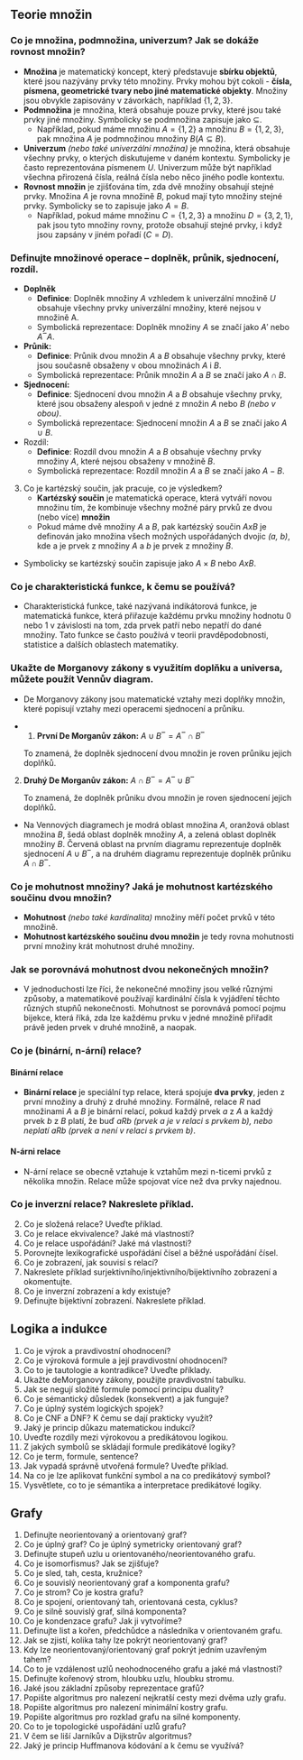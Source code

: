 ## Teorie množin
### Co je množina, podmnožina, univerzum? Jak se dokáže rovnost množin?
- **Množina** je matematický koncept, který představuje **sbírku objektů**, které jsou nazývány prvky této množiny. Prvky mohou být cokoli - **čísla, písmena, geometrické tvary nebo jiné matematické objekty**. Množiny jsou obvykle zapisovány v závorkách, například $\{1, 2, 3\}$.
- **Podmnožina** je množina, která obsahuje pouze prvky, které jsou také prvky jiné množiny. Symbolicky se podmnožina zapisuje jako $⊆$. 
	- Například, pokud máme množinu $A = \{1, 2\}$ a množinu $B = \{1, 2, 3\}$, pak množina $A$ je podmnožinou množiny $B (A ⊆ B)$.
- **Univerzum** *(nebo také univerzální množina)* je množina, která obsahuje všechny prvky, o kterých diskutujeme v daném kontextu. Symbolicky je často reprezentována písmenem $U$. Univerzum může být například všechna přirozená čísla, reálná čísla nebo něco jiného podle kontextu.
- **Rovnost množin** je zjišťována tím, zda dvě množiny obsahují stejné prvky. Množina $A$ je rovna množině $B$, pokud mají tyto množiny stejné prvky. Symbolicky se to zapisuje jako $A = B$. 
	- Například, pokud máme množinu $C = \{1, 2, 3\}$ a množinu $D = \{3, 2, 1\}$, pak jsou tyto množiny rovny, protože obsahují stejné prvky, i když jsou zapsány v jiném pořadí ($C = D$).
### Definujte množinové operace – doplněk, průnik, sjednocení, rozdíl.

- **Doplněk** 
    - **Definice**: Doplněk množiny $A$ vzhledem k univerzální množině $U$ obsahuje všechny prvky univerzální množiny, které nejsou v množině A.
    - Symbolická reprezentace: Doplněk množiny $A$ se značí jako $A'$ nebo $A‾A$.
- **Průnik:**
    - **Definice**: Průnik dvou množin $A$ a $B$ obsahuje všechny prvky, které jsou současně obsaženy v obou množinách $A$ i $B$.
    - Symbolická reprezentace: Průnik množin $A$ a $B$ se značí jako $A ∩ B$.
- **Sjednocení:**
    - **Definice**: Sjednocení dvou množin $A$ a $B$ obsahuje všechny prvky, které jsou obsaženy alespoň v jedné z množin $A$ nebo $B$ *(nebo v obou)*.
    - Symbolická reprezentace: Sjednocení množin $A$ a $B$ se značí jako $A$ $∪$ $B$.
- Rozdíl: 
    - **Definice**: Rozdíl dvou množin $A$ a $B$ obsahuje všechny prvky množiny $A$, které nejsou obsaženy v množině $B$.
    - Symbolická reprezentace: Rozdíl množin $A$ a $B$ se značí jako $A - B$.
3. Co je kartézský součin, jak pracuje, co je výsledkem?
   - **Kartézský součin** je matematická operace, která vytváří novou množinu tím, že kombinuje všechny možné páry prvků ze dvou (nebo více) **množin**
   - Pokud máme dvě množiny $A$ a $B$, pak kartézský součin $A x B$ je definován jako množina všech možných uspořádaných dvojic *(a, b)*, kde a je prvek z množiny $A$ a $b$ je prvek z množiny $B$.
  - Symbolicky se kartézský součin zapisuje jako $A×B$ nebo $A x B$.
### Co je charakteristická funkce, k čemu se používá?
- Charakteristická funkce, také nazývaná indikátorová funkce, je matematická funkce, která přiřazuje každému prvku množiny hodnotu 0 nebo 1 v závislosti na tom, zda prvek patří nebo nepatří do dané množiny. Tato funkce se často používá v teorii pravděpodobnosti, statistice a dalších oblastech matematiky.

### Ukažte de Morganovy zákony s využitím doplňku a universa, můžete použít Vennův diagram.
- De Morganovy zákony jsou matematické vztahy mezi doplňky množin, které popisují vztahy mezi operacemi sjednocení a průniku.
- 1. **První De Morganův zákon:** $A∪B‾=A‾∩B‾$
	
    To znamená, že doplněk sjednocení dvou množin je roven průniku jejich doplňků.
    
2. **Druhý De Morganův zákon:** $A∩B‾=A‾∪B‾$
    
    To znamená, že doplněk průniku dvou množin je roven sjednocení jejich doplňků.
    

- Na Vennových diagramech je modrá oblast množina $A$, oranžová oblast množina $B$, šedá oblast doplněk množiny $A$, a zelená oblast doplněk množiny $B$. Červená oblast na prvním diagramu reprezentuje doplněk sjednocení $A∪B‾$, a na druhém diagramu reprezentuje doplněk průniku $A∩B‾$.

###  Co je mohutnost množiny? Jaká je mohutnost kartézského součinu dvou množin?
- **Mohutnost** *(nebo také kardinalita)* množiny měří počet prvků v této množině.
- **Mohutnost kartézského součinu dvou množin** je tedy rovna mohutnosti první množiny krát mohutnost druhé množiny.

### Jak se porovnává mohutnost dvou nekonečných množin?
- V jednoduchosti lze říci, že nekonečné množiny jsou velké různými způsoby, a matematikové používají kardinální čísla k vyjádření těchto různých stupňů nekonečnosti. Mohutnost se porovnává pomocí pojmu bijekce, která říká, zda lze každému prvku v jedné množině přiřadit právě jeden prvek v druhé množině, a naopak.

### Co je (binární, n-ární) relace?
#### Binární relace
- **Binární relace** je speciální typ relace, která spojuje **dva prvky**, jeden z první množiny a druhý z druhé množiny. Formálně, relace $R$ nad množinami $A$ a $B$ je binární relací, pokud každý prvek $a$ z $A$ a každý prvek $b$ z $B$ platí, že buď $aRb$ *(prvek $a$ je v relaci s prvkem $b$), nebo neplatí $aRb$ (prvek $a$ není v relaci s prvkem $b$)*.
#### N-árni relace
- N-ární relace se obecně vztahuje k vztahům mezi n-ticemi prvků z několika množin. Relace může spojovat více než dva prvky najednou.

### Co je inverzní relace? Nakreslete příklad.

2. Co je složená relace? Uveďte příklad.
3. Co je relace ekvivalence? Jaké má vlastnosti?
4. Co je relace uspořádání? Jaké má vlastnosti?
5.  Porovnejte lexikografické uspořádání čísel a běžné uspořádání čísel. 
6. Co je zobrazení, jak souvisí s relací?
7. Nakreslete příklad surjektivního/injektivního/bijektivního zobrazení a okomentujte.
8. Co je inverzní zobrazení a kdy existuje?
9. Definujte bijektivní zobrazení. Nakreslete příklad.

## Logika a indukce
1. Co je výrok a pravdivostní ohodnocení?
2. Co je výroková formule a její pravdivostní ohodnocení?
3. Co to je tautologie a kontradikce? Uveďte příklady.
4. Ukažte deMorganovy zákony, použijte pravdivostní tabulku.
5. Jak se negují složité formule pomocí principu duality?
6. Co je sémantický důsledek (konsekvent) a jak funguje?
7. Co je úplný systém logických spojek?
8. Co je CNF a DNF? K čemu se dají prakticky využít?
9. Jaký je princip důkazu matematickou indukcí?
10. Uveďte rozdíly mezi výrokovou a predikátovou logikou.
11. Z jakých symbolů se skládají formule predikátové logiky?
12. Co je term, formule, sentence?
13. Jak vypadá správně utvořená formule? Uveďte příklad.
14. Na co je lze aplikovat funkční symbol a na co predikátový symbol?
15. Vysvětlete, co to je sémantika a interpretace predikátové logiky.

## Grafy
1. Definujte neorientovaný a orientovaný graf?
2. Co je úplný graf? Co je úplný symetricky orientovaný graf?
3. Definujte stupeň uzlu u orientovaného/neorientovaného grafu.
4. Co je isomorfismus? Jak se zjišťuje?
5. Co je sled, tah, cesta, kružnice?
6. Co je souvislý neorientovaný graf a komponenta grafu?
7. Co je strom? Co je kostra grafu?
8. Co je spojení, orientovaný tah, orientovaná cesta, cyklus?
9. Co je silně souvislý graf, silná komponenta?
10. Co je kondenzace grafu? Jak ji vytvoříme?
11. Definujte list a kořen, předchůdce a následníka v orientovaném grafu.
12. Jak se zjistí, kolika tahy lze pokrýt neorientovaný graf?
13. Kdy lze neorientovaný/orientovaný graf pokrýt jedním uzavřeným tahem?
14. Co to je vzdálenost uzlů neohodnoceného grafu a jaké má vlastnosti?
15. Definujte kořenový strom, hloubku uzlu, hloubku stromu.
16. Jaké jsou základní způsoby reprezentace grafů?
17. Popište algoritmus pro nalezení nejkratší cesty mezi dvěma uzly grafu.
18. Popište algoritmus pro nalezení minimální kostry grafu.
19. Popište algoritmus pro rozklad grafu na silné komponenty.
20. Co to je topologické uspořádání uzlů grafu?
21. V čem se liší Jarníkův a Dijkstrův algoritmus?
22. Jaký je princip Huffmanova kódování a k čemu se využívá?